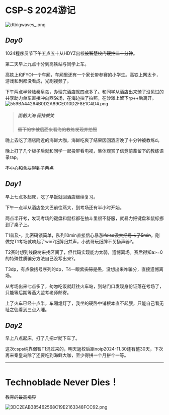 # CSP-S 2024游记
![dtbigwaves_.png](https://s2.loli.net/2024/12/23/yeDaZvnOE1FRAJS.png)
##  _Day0_ 
1024程序员节下午五点五十从HDYZ出校~~被智慧校门硬控二十分钟~~。

第二天早上九点十分到高铁站与同学上车。

高铁上和FYOI一个车厢，车厢里还有一个家长带参赛的小学生。高铁上网太卡，游戏和剧都没看成，光刷视频了。

下午两点半登陆秦皇岛，办理完酒店就四点多了。和同学从酒店出来骑了没见过的共享助力单车直接冲向西浴场，在海边拍了拍照，在沙滩上留下rp++后离开。
![559BA44264B0D2A89CE010D2F8E1C4D4.png](https://s2.loli.net/2024/11/06/MtHJTCjp9Re35kL.jpg)
> #####  _面朝大海 保持微笑_ 
> ~~留下的字被后面来看海的教练发现并拍照~~

晚上去吃了酒店附近的海鲜大咖，海鲜吃爽了结果因回酒店晚了十分钟被教练d。

晚上打了几个板子后就和同学一起投屏看电视，集体观赏了信竞前辈留下的教练语录rap。

~~不小心和舍友聊到了两点~~
##  _Day1_ 
早上七点多起床，吃了早饭就回酒店继续复习。

下午一点半从酒店坐大巴前往燕大，到考场还有半小时开始。

两点半开考，发现考场的键盘和鼠标都在抽斗里很不舒服，就暴力把键盘和鼠标挪到了桌子上。

T1普及-，比密码锁简单，队列10min直接信心暴涨~~ifelse没大括号卡了5min~~。刚做完T1考场就响起了win7纸牌归并声，小孩哥玩纸牌不关扬声器?。

T2赛时想到线段树来找区间了，但代码实现能力太弱，遗憾离场。赛后得知a>=0的特殊性质骗分方法自己没写出来?。

T3dp，有点像括号序列的dp，T4一眼紫~~实际是黑~~，没想出来咋骗分，直接遗憾离场。

从考场出来七点多了，匆匆吃饭就赶往火车站，到站门口发现身份证落在考场了，只能等后期等燕大监考老师邮寄。

上了火车已经十点半，车厢熄灯了，我坐的硬卧中铺根本直不起腰，只能自己看无耻之徒看到三点入睡。

##  _Day2_ 
早上八点起床，打了几把cf就下车了。

这次csps纯靠弱智T1混过来的，明天返校后距noip2024-11.30还有整30天，下次再来秦皇岛除了还要吃到海鲜大咖，至少得拼一个月拼个一等。


---


# Technoblade Never Dies！
~~教育的最高境界~~

![3DC2EAB385462568C19E2163348FCC92.png](https://s2.loli.net/2024/11/06/QWsw7IMZuEhk5Ob.jpg)